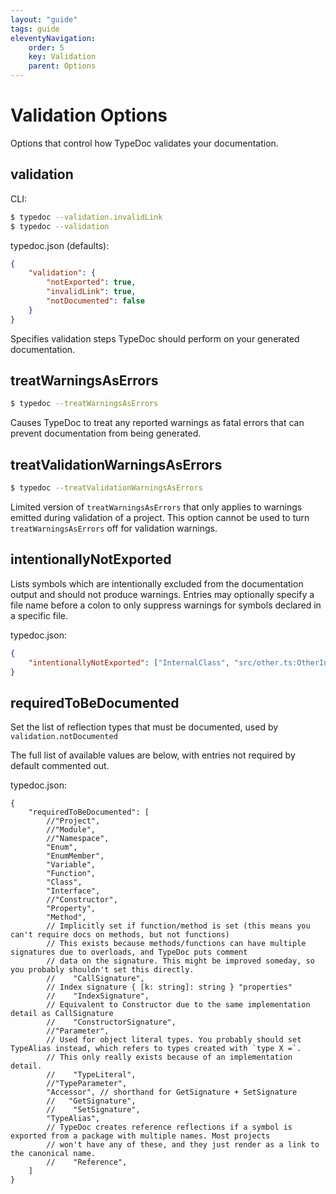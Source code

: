 ```yaml
---
layout: "guide"
tags: guide
eleventyNavigation:
    order: 5
    key: Validation
    parent: Options
---
```


# Validation Options

Options that control how TypeDoc validates your documentation.

## validation

CLI:

```bash
$ typedoc --validation.invalidLink
$ typedoc --validation
```

typedoc.json (defaults):

```json
{
    "validation": {
        "notExported": true,
        "invalidLink": true,
        "notDocumented": false
    }
}
```

Specifies validation steps TypeDoc should perform on your generated documentation.

## treatWarningsAsErrors

```bash
$ typedoc --treatWarningsAsErrors
```

Causes TypeDoc to treat any reported warnings as fatal errors that can prevent documentation from being generated.

## treatValidationWarningsAsErrors

```bash
$ typedoc --treatValidationWarningsAsErrors
```

Limited version of `treatWarningsAsErrors` that only applies to warnings emitted during validation of a project.
This option cannot be used to turn `treatWarningsAsErrors` off for validation warnings.

## intentionallyNotExported

Lists symbols which are intentionally excluded from the documentation output and should not produce warnings.
Entries may optionally specify a file name before a colon to only suppress warnings for symbols declared in a specific file.

typedoc.json:

```json
{
    "intentionallyNotExported": ["InternalClass", "src/other.ts:OtherInternal"]
}
```

## requiredToBeDocumented

Set the list of reflection types that must be documented, used by `validation.notDocumented`

The full list of available values are below, with entries not required by default commented out.

typedoc.json:

```jsonc
{
    "requiredToBeDocumented": [
        //"Project",
        //"Module",
        //"Namespace",
        "Enum",
        "EnumMember",
        "Variable",
        "Function",
        "Class",
        "Interface",
        //"Constructor",
        "Property",
        "Method",
        // Implicitly set if function/method is set (this means you can't require docs on methods, but not functions)
        // This exists because methods/functions can have multiple signatures due to overloads, and TypeDoc puts comment
        // data on the signature. This might be improved someday, so you probably shouldn't set this directly.
        //    "CallSignature",
        // Index signature { [k: string]: string } "properties"
        //    "IndexSignature",
        // Equivalent to Constructor due to the same implementation detail as CallSignature
        //    "ConstructorSignature",
        //"Parameter",
        // Used for object literal types. You probably should set TypeAlias instead, which refers to types created with `type X =`.
        // This only really exists because of an implementation detail.
        //    "TypeLiteral",
        //"TypeParameter",
        "Accessor", // shorthand for GetSignature + SetSignature
        //   "GetSignature",
        //    "SetSignature",
        "TypeAlias",
        // TypeDoc creates reference reflections if a symbol is exported from a package with multiple names. Most projects
        // won't have any of these, and they just render as a link to the canonical name.
        //    "Reference",
    ]
}
```
